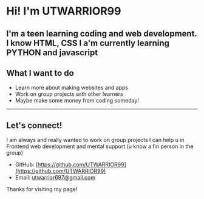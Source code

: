 # Hi! I'm UTWARRIOR99

I'm a teen learning coding and web development.  
I know **HTML**, **CSS**
I a'm currently learning **PYTHON** and **javascript**
---

## What I want to do

- Learn more about making websites and apps  
- Work on group projects with other learners  
- Maybe make some money from coding someday!

---

## Let's connect!
I am always and really wanted to work on group projects 
I can help u in Frontend web development and mental support (u know a fin person in the group)

- GitHub: [https://github.com/UTWARRIOR99](https://github.com/UTWARRIOR99)  
- Email: utwarrior697@gmail.com

Thanks for visiting my page!
